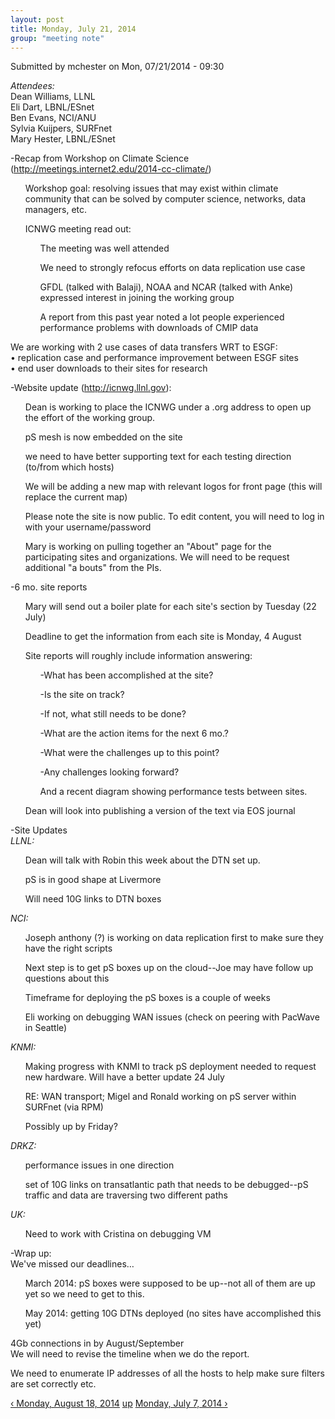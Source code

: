 ```yaml
---
layout: post
title: Monday, July 21, 2014
group: "meeting note"
---
```


<div id="content" class="column">
    <div class="section">
        <a id="main-content"></a>
        <div class="region region-content">
            <div id="block-system-main" class="block block-system">
                <div class="content">
                    <div id="node-42" class="node node-book node-full clearfix" about="/content/monday-july-21-2014" typeof="sioc:Item foaf:Document">
                        <span property="dc:title" content="Monday, July 21, 2014" class="rdf-meta element-hidden"></span><span property="sioc:num_replies" content="0" datatype="xsd:integer" class="rdf-meta element-hidden"></span>
                        <div class="meta submitted">
                            <span property="dc:date dc:created" content="2014-07-21T09:30:36-07:00" datatype="xsd:dateTime" rel="sioc:has_creator">Submitted by <span class="username" xml:lang="" about="/users/mchester" typeof="sioc:UserAccount" property="foaf:name" datatype="">mchester</span> on Mon, 07/21/2014 - 09:30</span>    
                        </div>
                        <div class="content clearfix">
                            <div class="field field-name-body field-type-text-with-summary field-label-hidden">
                                <div class="field-items">
                                    <div class="field-item even" property="content:encoded">
                                        <p><em>Attendees:</em><br>
                                            Dean Williams, LLNL<br>
                                            Eli Dart, LBNL/ESnet<br>
                                            Ben Evans, NCI/ANU<br>
                                            Sylvia Kuijpers, SURFnet<br>
                                            Mary Hester, LBNL/ESnet
                                        </p>
                                        <p>-Recap from Workshop on Climate Science (<a href="http://meetings.internet2.edu/2014-cc-climate/">http://meetings.internet2.edu/2014-cc-climate/</a>)</p>
                                        <ul>  Workshop goal: resolving issues that may exist within climate community that can be solved by computer science, networks, data managers, etc.</ul>
                                        <ul>
                                            ICNWG meeting read out: 
                                            <ul>  The meeting was well attended</ul>
                                            <ul>  We need to strongly refocus efforts on data replication use case</ul>
                                            <ul>  GFDL (talked with Balaji), NOAA and NCAR (talked with Anke) expressed interest in joining the working group</ul>
                                            <ul>  A report from this past year noted a lot people experienced performance problems with downloads of CMIP data </ul>
                                        </ul>
                                        <p>We are working with 2 use cases of data transfers WRT to ESGF:<br>
                                            • replication case and performance improvement between ESGF sites<br>
                                            • end user downloads to their sites for research
                                        </p>
                                        <p>-Website update (<a href="http://icnwg.llnl.gov">http://icnwg.llnl.gov</a>):</p>
                                        <ul>  Dean is working to place the ICNWG under a .org address to open up the effort of the working group. </ul>
                                        <ul>  pS mesh is now embedded on the site</ul>
                                        <ul>  we need to have better supporting text for each testing direction (to/from which hosts)</ul>
                                        <ul>  We will be adding a new map with relevant logos for front page (this will replace the current map) </ul>
                                        <ul>  Please note the site is now public. To edit content, you will need to log in with your username/password</ul>
                                        <ul>  Mary is working on pulling together an "About" page for the participating sites and organizations. We will need to be request additional "a bouts" from the PIs.</ul>
                                        <p>-6 mo. site reports</p>
                                        <ul>  Mary will send out a boiler plate for each site's section by Tuesday (22 July)</ul>
                                        <ul>  Deadline to get the information from each site is Monday, 4 August</ul>
                                        <ul>
                                            Site reports will roughly include information answering: 
                                            <ul>  -What has been accomplished at the site?</ul>
                                            <ul>  -Is the site on track?</ul>
                                            <ul>  -If not, what still needs to be done?</ul>
                                            <ul>  -What are the action items for the next 6 mo.?</ul>
                                            <ul>  -What were the challenges up to this point?</ul>
                                            <ul>  -Any challenges looking forward?</ul>
                                            <ul>  And a recent diagram showing performance tests between sites.</ul>
                                        </ul>
                                        <ul>  Dean will look into publishing a version of the text via EOS journal</ul>
                                        <p>-Site Updates<br><em>LLNL: </em></p>
                                        <ul>  Dean will talk with Robin this week about the DTN set up.</ul>
                                        <ul>  pS is in good shape at Livermore</ul>
                                        <ul>  Will need 10G links to DTN boxes</ul>
                                        <p><em>NCI:</em></p>
                                        <ul>  Joseph anthony (?) is working on data replication first to make sure they have the right scripts</ul>
                                        <ul>  Next step is to get pS boxes up on the cloud--Joe may have follow up questions about this</ul>
                                        <ul>  Timeframe for deploying the pS boxes is a couple of weeks</ul>
                                        <ul>  Eli working on debugging WAN issues (check on peering with PacWave in Seattle)</ul>
                                        <p><em>KNMI:</em></p>
                                        <ul>  Making progress with KNMI to track pS deployment needed to request new hardware. Will have a better update 24 July</ul>
                                        <ul>  RE: WAN transport; Migel and Ronald working on pS server within SURFnet (via RPM) </ul>
                                        <ul>  Possibly up by Friday?</ul>
                                        <p><em>DRKZ:</em></p>
                                        <ul>  performance issues in one direction</ul>
                                        <ul>  set of 10G links on transatlantic path that needs to be debugged--pS traffic and data are traversing two different paths</ul>
                                        <p><em>UK: </em></p>
                                        <ul>  Need to work with Cristina on debugging VM</ul>
                                        <p>-Wrap up:<br>
                                            We've missed our deadlines… 
                                        </p>
                                        <ul>  March 2014: pS boxes were supposed to be up--not all of them are up yet so we need to get to this.</ul>
                                        <ul>  May 2014: getting 10G DTNs deployed (no sites have accomplished this yet)</ul>
                                        <p>4Gb connections in by August/September<br>
                                            We will need to revise the timeline when we do the report.
                                        </p>
                                        <p>We need to enumerate IP addresses of all the hosts to help make sure filters are set correctly etc.</p>
                                    </div>
                                </div>
                            </div>
                            <div id="book-navigation-14" class="book-navigation">
                                <div class="page-links clearfix">
                                    <a href="/content/monday-august-18-2014" class="page-previous" title="Go to previous page">‹ Monday, August 18, 2014</a>
                                    <a href="/content/meeting-notes" class="page-up" title="Go to parent page">up</a>
                                    <a href="/content/monday-july-7-2014-0" class="page-next" title="Go to next page">Monday, July 7, 2014 ›</a>
                                </div>
                            </div>
                        </div>
                    </div>
                </div>
            </div>
        </div>
    </div>
</div>